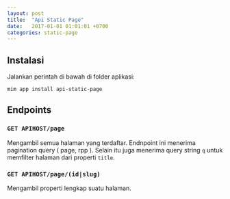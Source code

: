 ```yaml
---
layout: post
title:  "Api Static Page"
date:   2017-01-01 01:01:01 +0700
categories: static-page
---
```


## Instalasi

Jalankan perintah di bawah di folder aplikasi:

```
mim app install api-static-page
```

## Endpoints

### `GET APIHOST/page`

Mengambil semua halaman yang terdaftar. Endnpoint ini menerima pagination query ( page, rpp ). Selain itu juga menerima query string `q` untuk memfilter halaman dari properti `title`.

### `GET APIHOST/page/(id|slug)`

Mengambil properti lengkap suatu halaman.